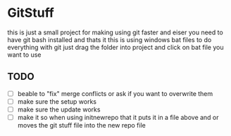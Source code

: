 # GitStuff

this is just a small project for making using git faster and eiser
you need to have git bash installed and thats it
this is using windows bat files to do everything with git
just drag the folder into project and click on bat file you want to use




## TODO

- [ ] beable to "fix" merge conflicts or ask if you want to overwrite them
- [ ] make sure the setup works
- [ ] make sure the update works
- [ ] make it so when using initnewrepo that it puts it in a file above and or moves the git stuff file into the new repo file
